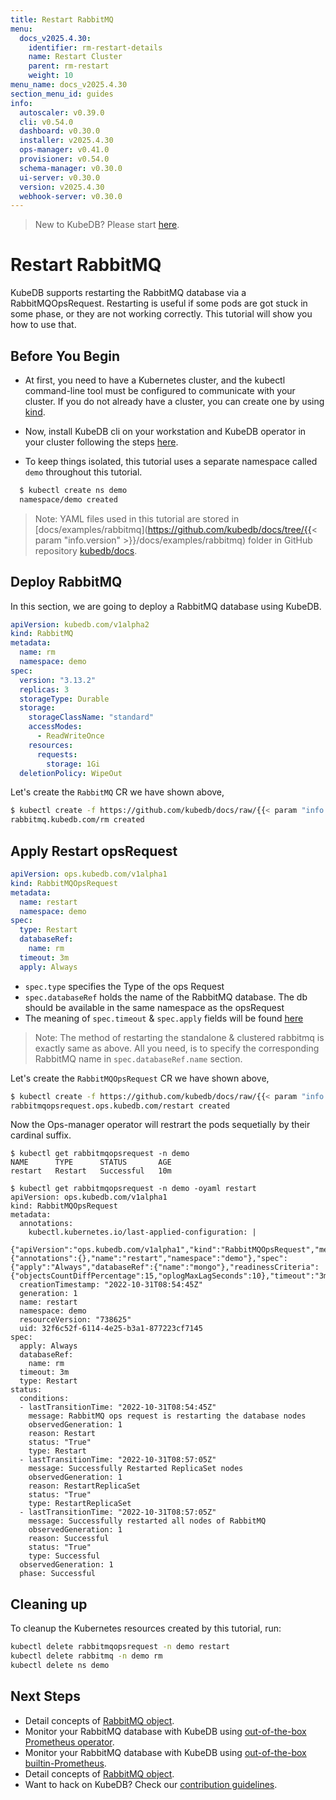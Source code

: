 ```yaml
---
title: Restart RabbitMQ
menu:
  docs_v2025.4.30:
    identifier: rm-restart-details
    name: Restart Cluster
    parent: rm-restart
    weight: 10
menu_name: docs_v2025.4.30
section_menu_id: guides
info:
  autoscaler: v0.39.0
  cli: v0.54.0
  dashboard: v0.30.0
  installer: v2025.4.30
  ops-manager: v0.41.0
  provisioner: v0.54.0
  schema-manager: v0.30.0
  ui-server: v0.30.0
  version: v2025.4.30
  webhook-server: v0.30.0
---
```


> New to KubeDB? Please start [here](/docs/v2025.4.30/README).

# Restart RabbitMQ

KubeDB supports restarting the RabbitMQ database via a RabbitMQOpsRequest. Restarting is useful if some pods are got stuck in some phase, or they are not working correctly. This tutorial will show you how to use that.

## Before You Begin

- At first, you need to have a Kubernetes cluster, and the kubectl command-line tool must be configured to communicate with your cluster. If you do not already have a cluster, you can create one by using [kind](https://kind.sigs.k8s.io/docs/user/quick-start/).

- Now, install KubeDB cli on your workstation and KubeDB operator in your cluster following the steps [here](/docs/v2025.4.30/setup/README).

- To keep things isolated, this tutorial uses a separate namespace called `demo` throughout this tutorial.

```bash
  $ kubectl create ns demo
  namespace/demo created
  ```

> Note: YAML files used in this tutorial are stored in [docs/examples/rabbitmq](https://github.com/kubedb/docs/tree/{{< param "info.version" >}}/docs/examples/rabbitmq) folder in GitHub repository [kubedb/docs](https://github.com/kubedb/docs).

## Deploy RabbitMQ

In this section, we are going to deploy a RabbitMQ database using KubeDB.

```yaml
apiVersion: kubedb.com/v1alpha2
kind: RabbitMQ
metadata:
  name: rm
  namespace: demo
spec:
  version: "3.13.2"
  replicas: 3
  storageType: Durable
  storage:
    storageClassName: "standard"
    accessModes:
      - ReadWriteOnce
    resources:
      requests:
        storage: 1Gi
  deletionPolicy: WipeOut
```

Let's create the `RabbitMQ` CR we have shown above,

```bash
$ kubectl create -f https://github.com/kubedb/docs/raw/{{< param "info.version" >}}/docs/examples/rabbitmq/restart/rm.yaml
rabbitmq.kubedb.com/rm created
```

## Apply Restart opsRequest

```yaml
apiVersion: ops.kubedb.com/v1alpha1
kind: RabbitMQOpsRequest
metadata:
  name: restart
  namespace: demo
spec:
  type: Restart
  databaseRef:
    name: rm
  timeout: 3m
  apply: Always
```

- `spec.type` specifies the Type of the ops Request
- `spec.databaseRef` holds the name of the RabbitMQ database.  The db should be available in the same namespace as the opsRequest
- The meaning of `spec.timeout` & `spec.apply` fields will be found [here](/docs/v2025.4.30/guides/rabbitmq/concepts/opsrequest#spectimeout)

> Note: The method of restarting the standalone & clustered rabbitmq is exactly same as above. All you need, is to specify the corresponding RabbitMQ name in `spec.databaseRef.name` section.

Let's create the `RabbitMQOpsRequest` CR we have shown above,

```bash
$ kubectl create -f https://github.com/kubedb/docs/raw/{{< param "info.version" >}}/docs/examples/rabbitmq/restart/ops.yaml
rabbitmqopsrequest.ops.kubedb.com/restart created
```

Now the Ops-manager operator will restrart the pods sequetially by their cardinal suffix.

```shell
$ kubectl get rabbitmqopsrequest -n demo
NAME      TYPE      STATUS       AGE
restart   Restart   Successful   10m

$ kubectl get rabbitmqopsrequest -n demo -oyaml restart
apiVersion: ops.kubedb.com/v1alpha1
kind: RabbitMQOpsRequest
metadata:
  annotations:
    kubectl.kubernetes.io/last-applied-configuration: |
      {"apiVersion":"ops.kubedb.com/v1alpha1","kind":"RabbitMQOpsRequest","metadata":{"annotations":{},"name":"restart","namespace":"demo"},"spec":{"apply":"Always","databaseRef":{"name":"mongo"},"readinessCriteria":{"objectsCountDiffPercentage":15,"oplogMaxLagSeconds":10},"timeout":"3m","type":"Restart"}}
  creationTimestamp: "2022-10-31T08:54:45Z"
  generation: 1
  name: restart
  namespace: demo
  resourceVersion: "738625"
  uid: 32f6c52f-6114-4e25-b3a1-877223cf7145
spec:
  apply: Always
  databaseRef:
    name: rm
  timeout: 3m
  type: Restart
status:
  conditions:
  - lastTransitionTime: "2022-10-31T08:54:45Z"
    message: RabbitMQ ops request is restarting the database nodes
    observedGeneration: 1
    reason: Restart
    status: "True"
    type: Restart
  - lastTransitionTime: "2022-10-31T08:57:05Z"
    message: Successfully Restarted ReplicaSet nodes
    observedGeneration: 1
    reason: RestartReplicaSet
    status: "True"
    type: RestartReplicaSet
  - lastTransitionTime: "2022-10-31T08:57:05Z"
    message: Successfully restarted all nodes of RabbitMQ
    observedGeneration: 1
    reason: Successful
    status: "True"
    type: Successful
  observedGeneration: 1
  phase: Successful
```


## Cleaning up

To cleanup the Kubernetes resources created by this tutorial, run:

```bash
kubectl delete rabbitmqopsrequest -n demo restart
kubectl delete rabbitmq -n demo rm
kubectl delete ns demo
```

## Next Steps

- Detail concepts of [RabbitMQ object](/docs/v2025.4.30/guides/rabbitmq/concepts/rabbitmq).
- Monitor your RabbitMQ database with KubeDB using [out-of-the-box Prometheus operator](/docs/v2025.4.30/guides/rabbitmq/monitoring/using-prometheus-operator).
- Monitor your RabbitMQ database with KubeDB using [out-of-the-box builtin-Prometheus](/docs/v2025.4.30/guides/rabbitmq/monitoring/using-builtin-prometheus).
- Detail concepts of [RabbitMQ object](/docs/v2025.4.30/guides/rabbitmq/concepts/rabbitmq).
- Want to hack on KubeDB? Check our [contribution guidelines](/docs/v2025.4.30/CONTRIBUTING).

